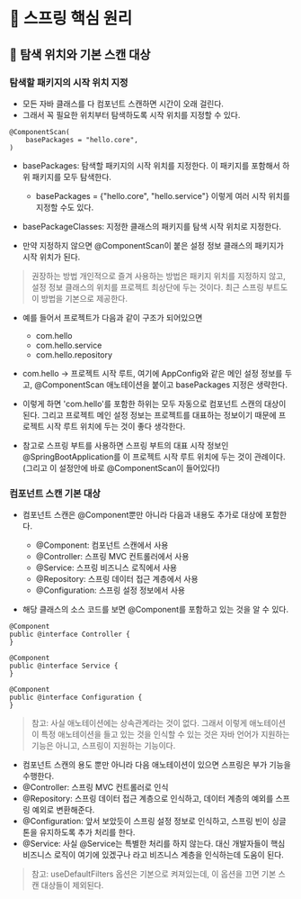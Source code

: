# :book: 스프링 핵심 원리

## :pushpin: 탐색 위치와 기본 스캔 대상

### 탐색할 패키지의 시작 위치 지정
- 모든 자바 클래스를 다 컴포넌트 스캔하면 시간이 오래 걸린다.
- 그래서 꼭 필요한 위치부터 탐색하도록 시작 위치를 지정할 수 있다.

```
@ComponentScan(
    basePackages = "hello.core",
)
```
- basePackages: 탐색할 패키지의 시작 위치를 지정한다. 이 패키지를 포함해서 하위 패키지를 모두 탐색한다.
    - basePackages = {"hello.core", "hello.service"} 이렇게 여러 시작 위치를 지정할 수도 있다.
    
- basePackageClasses: 지정한 클래스의 패키지를 탐색 시작 위치로 지정한다.
- 만약 지정하지 않으면 @ComponentScan이 붙은 설정 정보 클래스의 패키지가 시작 위치가 된다.

> 권장하는 방법
> 개인적으로 즐겨 사용하는 방법은 패키지 위치를 지정하지 않고, 설정 정보 클래스의 위치를 프로젝트 최상단에 두는 것이다.
> 최근 스프링 부트도 이 방법을 기본으로 제공한다.

- 예를 들어서 프로젝트가 다음과 같이 구조가 되어있으면
    - com.hello
    - com.hello.service
    - com.hello.repository
    
- com.hello -> 프로젝트 시작 루트, 여기에 AppConfig와 같은 메인 설정 정보를 두고, @ComponentScan 애노테이션을 붙이고
basePackages 지정은 생략한다.
  
- 이렇게 하면 'com.hello'를 포함한 하위는 모두 자동으로 컴포넌트 스캔의 대상이 된다. 그리고 프로젝트 메인 설정 정보는
프로젝트를 대표하는 정보이기 때문에 프로젝트 시작 루트 위치에 두는 것이 좋다 생각한다.
  
- 참고로 스프링 부트를 사용하면 스프링 부트의 대표 시작 정보인 @SpringBootApplication를 이 프로젝트 시작 루트 위치에
두는 것이 관례이다. (그리고 이 설정안에 바로 @ComponentScan이 들어있다!)
  

### 컴포넌트 스캔 기본 대상
- 컴포넌트 스캔은 @Component뿐만 아니라 다음과 내용도 추가로 대상에 포함한다.
  - @Component: 컴포넌트 스캔에서 사용
  - @Controller: 스프링 MVC 컨트롤러에서 사용
  - @Service: 스프링 비즈니스 로직에서 사용
  - @Repository: 스프링 데이터 접근 계층에서 사용
  - @Configuration: 스프링 설정 정보에서 사용
  
- 해당 클래스의 소스 코드를 보면 @Component를 포함하고 있는 것을 알 수 있다.
```
@Component
public @interface Controller {
}

@Component
public @interface Service {
}

@Component
public @interface Configuration {
}
```

> 참고: 사실 애노테이션에는 상속관계라는 것이 없다. 그래서 이렇게 애노테이션이 특정 애노테이션을 들고 있는 것을 
> 인식할 수 있는 것은 자바 언어가 지원하는 기능은 아니고, 스프링이 지원하는 기능이다.


- 컴포넌트 스캔의 용도 뿐만 아니라 다음 애노테이션이 있으면 스프링은 부가 기능을 수행한다.
- @Controller: 스프링 MVC 컨트롤러로 인식
- @Repository: 스프링 데이터 접근 계층으로 인식하고, 데이터 계층의 예외를 스프링 예외로 변환해준다.
- @Configuration: 앞서 보았듯이 스프링 설정 정보로 인식하고, 스프링 빈이 싱글톤을 유지하도록 추가 처리를 한다.
- @Service: 사실 @Service는 특별한 처리를 하지 않는다. 대신 개발자들이 핵심 비즈니스 로직이 여기에 있겠구나 라고 
비즈니스 계층을 인식하는데 도움이 된다.
  
> 참고: useDefaultFilters 옵션은 기본으로 켜져있는데, 이 옵션을 끄면 기본 스캔 대상들이 제외된다.
 